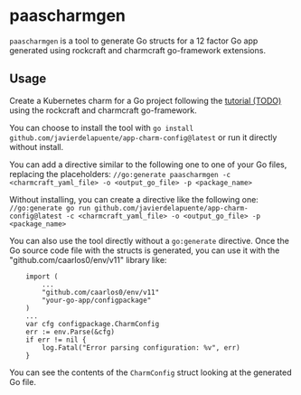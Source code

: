 # paascharmgen

`paascharmgen` is a tool to generate Go structs for a 12 factor Go app generated using rockcraft and charmcraft
go-framework extensions.


## Usage

Create a Kubernetes charm for a Go project following the [tutorial (TODO)](https://juju.is/docs/sdk/write-your-first-kubernetes-charm-for-a-go-app) using
the rockcraft and charmcraft go-framework.

You can choose to install the tool with `go install github.com/javierdelapuente/app-charm-config@latest` or run it directly without install.

You can add a directive similar to the following one to one of your Go files, replacing the placeholders:
`//go:generate paascharmgen -c <charmcraft_yaml_file> -o <output_go_file> -p <package_name>`

Without installing, you can create a directive like the following one:
`//go:generate go run github.com/javierdelapuente/app-charm-config@latest -c <charmcraft_yaml_file> -o <output_go_file> -p <package_name>`

You can also use the tool directly without a `go:generate` directive. Once the Go source code file with the structs is generated,
you can use it with the "github.com/caarlos0/env/v11" library like:
```
	import (
	    ...
	    "github.com/caarlos0/env/v11"
	    "your-go-app/configpackage"
	)
	...
	var cfg configpackage.CharmConfig
	err := env.Parse(&cfg)
	if err != nil {
		log.Fatal("Error parsing configuration: %v", err)
	}
```

You can see the contents of the `CharmConfig` struct looking at the generated Go file.
